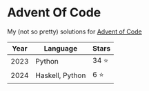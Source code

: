 # Advent Of Code

My (not so pretty) solutions for [Advent of Code](https://adventofcode.com/)

|Year|Language|Stars|
|---|---|---|
|2023|Python|34 ⭐|
|2024|Haskell, Python|6 ⭐|
